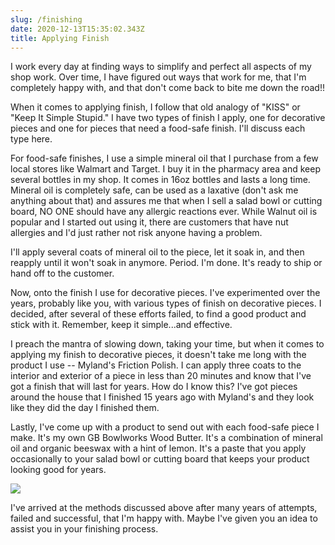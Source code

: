```yaml
---
slug: /finishing
date: 2020-12-13T15:35:02.343Z
title: Applying Finish
---
```

I work every day at finding ways to simplify and perfect all aspects of my shop work.  Over time, I have figured out ways that work for me, that I'm completely happy with, and that don't come back to bite me down the road!!  

When it comes to applying finish, I follow that old analogy of "KISS" or "Keep It Simple Stupid."  I have two types of finish I apply, one for decorative pieces and one for pieces that need a food-safe finish.  I'll discuss each type here.

For food-safe finishes, I use a simple mineral oil that I purchase from a few local stores like Walmart and Target.  I buy it in the pharmacy area and keep several bottles in my shop.  It comes in 16oz bottles and lasts a long time.  Mineral oil is completely safe, can be used as a laxative (don't ask me anything about that) and assures me that when I sell a salad bowl or cutting board, NO ONE should have any allergic reactions ever.  While Walnut oil is popular and I started out using it, there are customers that have nut allergies and I'd just rather not risk anyone having a problem.  

I'll apply several coats of mineral oil to the piece, let it soak in, and then reapply until it won't soak in anymore.  Period.  I'm done.  It's ready to ship or hand off to the customer.

Now, onto the finish I use for decorative pieces.  I've experimented over the years, probably like you, with various types of finish on decorative pieces.  I decided, after several of these efforts failed, to find a good product and stick with it.  Remember, keep it simple...and effective.  

I preach the mantra of slowing down, taking your time, but when it comes to applying my finish to decorative pieces, it doesn't take me long with the product I use -- Myland's Friction Polish.  I can apply three coats to the interior and exterior of a piece in less than 20 minutes and know that I've got a finish that will last for years.  How do I know this?  I've got pieces around the house that I finished 15 years ago with Myland's and they look like they did the day I finished them.

Lastly, I've come up with a product to send out with each food-safe piece I make.  It's my own GB Bowlworks Wood Butter.  It's a combination of mineral oil and organic beeswax with a hint of lemon.  It's a paste that you apply occasionally to your salad bowl or cutting board that keeps your product looking good for years.  

![](https://res.cloudinary.com/dy6lb8vna/image/upload/v1593137783/IMG_8193_2.jpg)

I've arrived at the methods discussed above after many years of attempts, failed and successful, that I'm happy with.  Maybe I've given you an idea to assist you in your finishing process.